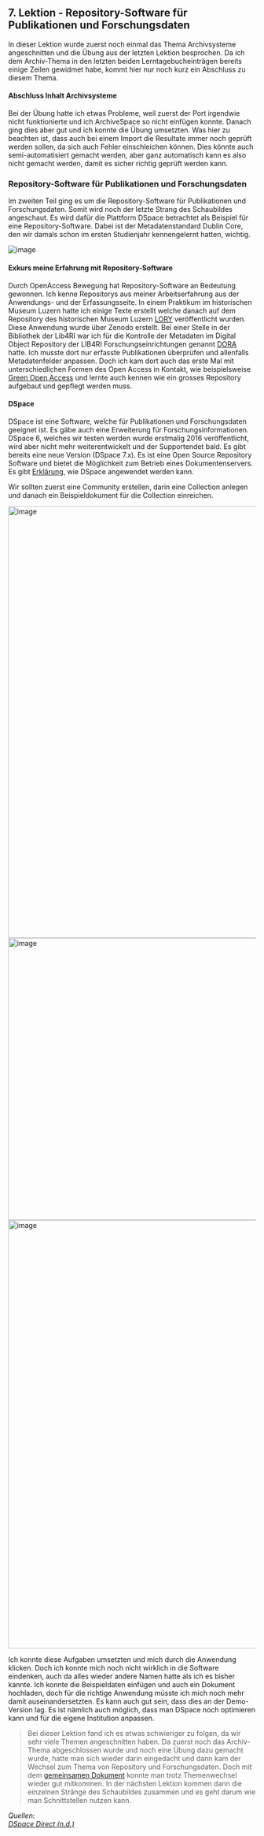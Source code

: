## 7. Lektion - Repository-Software für Publikationen und Forschungsdaten
In dieser Lektion wurde zuerst noch einmal das Thema Archivsysteme angeschnitten und die Übung aus der letzten Lektion besprochen. Da ich dem Archiv-Thema in den letzten beiden Lerntagebucheinträgen bereits einige Zeilen gewidmet habe, kommt hier nur noch kurz ein Abschluss zu diesem Thema.

#### Abschluss Inhalt Archivsysteme
Bei der Übung hatte ich etwas Probleme, weil zuerst der Port irgendwie nicht funktionierte und ich ArchiveSpace so nicht einfügen konnte. Danach ging dies aber gut und ich konnte die Übung umsetzten.
Was hier zu beachten ist, dass auch bei einem Import die Resultate immer noch geprüft werden sollen, da sich auch Fehler einschleichen können. Dies könnte auch semi-automatisiert gemacht werden, aber ganz automatisch kann es also nicht gemacht werden, damit es sicher richtig geprüft werden kann.

### Repository-Software für Publikationen und Forschungsdaten 
Im zweiten Teil ging es um die Repository-Software für Publikationen und Forschungsdaten. Somit wird noch der letzte Strang des Schaubildes angeschaut. Es wird dafür die Plattform DSpace betrachtet als Beispiel für eine Repository-Software. Dabei ist der Metadatenstandard Dublin Core, den wir damals schon im ersten Studienjahr kennengelernt hatten, wichtig.

![image](https://github.com/blaettmartin/Lerntagebuch_BAIN/assets/90840517/573d1996-af11-4c94-b744-0f94fdd93e3e)

#### Exkurs meine Erfahrung mit Repository-Software
Durch OpenAccess Bewegung hat Repository-Software an Bedeutung gewonnen. Ich kenne Repositorys aus meiner Arbeitserfahrung aus der Anwendungs- und der Erfassungsseite. In einem Praktikum im historischen Museum Luzern hatte ich einige Texte erstellt welche danach auf dem Repository des historischen Museum Luzern [LORY](https://zenodo.org/communities/lory_hml/?page=1&size=20) veröffentlicht wurden. Diese Anwendung wurde über Zenodo erstellt. Bei einer Stelle in der Bibliothek der Lib4RI war ich für die Kontrolle der Metadaten im Digital Object Repository der LIB4RI Forschungseinrichtungen genannt [DORA](https://www.dora.lib4ri.ch/) hatte. Ich musste dort nur erfasste Publikationen überprüfen und allenfalls Metadatenfelder anpassen. Doch ich kam dort auch das erste Mal mit unterschiedlichen Formen des Open Access in Kontakt, wie beispielsweise [Green Open Access](https://www.lib4ri.ch/green-open-access) und lernte auch kennen wie ein grosses Repository aufgebaut und gepflegt werden muss.

#### DSpace
DSpace ist eine Software, welche für Publikationen und Forschungsdaten geeignet ist. Es gäbe auch eine Erweiterung für Forschungsinformationen. DSpace 6, welches wir testen werden wurde erstmalig 2016 veröffentlicht, wird aber nicht mehr weiterentwickelt und der Supportendet bald. Es gibt bereits eine neue Version (DSpace 7.x). Es ist eine Open Source Repository Software und bietet die Möglichkeit zum Betrieb eines Dokumentenservers. Es gibt [Erklärung](https://wiki.lyrasis.org/display/DSpaceDirectKB/Getting+Started+How-To#GettingStartedHowTo-Communities&Collections), wie DSpace angewendet werden kann.

Wir sollten zuerst eine Community erstellen, darin eine Collection anlegen und danach ein Beispieldokument für die Collection einreichen.

<img width="877" alt="image" src="https://github.com/blaettmartin/Lerntagebuch_BAIN/assets/90840517/d2f9b4df-7009-41a2-b452-97a48c37b653">
<img width="573" alt="image" src="https://github.com/blaettmartin/Lerntagebuch_BAIN/assets/90840517/932b5a67-d9e8-4ef4-b03e-4faed34112c0">
<img width="870" alt="image" src="https://github.com/blaettmartin/Lerntagebuch_BAIN/assets/90840517/d25f5e77-14f7-4d5e-b290-8e8527778308">


Ich konnte diese Aufgaben umsetzten und mich durch die Anwendung klicken. Doch ich konnte mich noch nicht wirklich in die Software eindenken, auch da alles wieder andere Namen hatte als ich es bisher kannte. Ich konnte die Beispieldaten einfügen und auch ein Dokument hochladen, doch für die richtige Anwendung müsste ich mich noch mehr damit auseinandersetzten. Es kann auch gut sein, dass dies an der Demo-Version lag. Es ist nämlich auch möglich, dass man DSpace noch optimieren kann und für die eigene Institution anpassen.

> Bei dieser Lektion fand ich es etwas schwieriger zu folgen, da wir sehr viele Themen angeschnitten haben. Da zuerst noch das Archiv-Thema abgeschlossen wurde und noch eine Übung dazu gemacht wurde, hatte man sich wieder darin eingedacht und dann kam der Wechsel zum Thema von Repository und Forschungsdaten. Doch mit dem [gemeinsamen Dokument](https://pad.gwdg.de/zOkWiaueTpesd8BPi1JM9w#) konnte man trotz Themenwechsel wieder gut mitkommen. In der nächsten Lektion kommen dann die einzelnen Stränge des Schaubildes zusammen und es geht darum wie man Schnittstellen nutzen kann.

_Quellen:_  
_[DSpace Direct (n.d.)](https://wiki.lyrasis.org/display/DSpaceDirectKB/Getting+Started+How-To#GettingStartedHowTo-Communities&Collections)_
